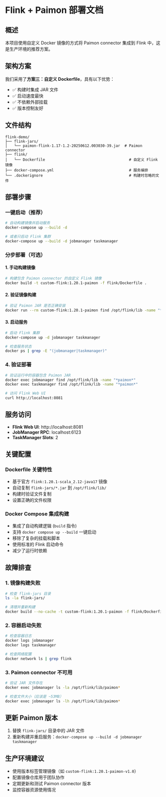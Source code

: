 # Flink + Paimon 部署文档

## 概述
本项目使用自定义 Docker 镜像的方式将 Paimon connector 集成到 Flink 中，这是生产环境的推荐方案。

## 架构方案
我们采用了**方案三：自定义 Dockerfile**，具有以下优势：
- ✅ 构建时集成 JAR 文件
- ✅ 启动速度最快
- ✅ 不依赖外部挂载
- ✅ 版本控制友好

## 文件结构
```
flink-demo/
├── flink-jars/
│   └── paimon-flink-1.17-1.2-20250612.003030-39.jar  # Paimon connector
├── flink/
│   └── Dockerfile                                      # 自定义 Flink 镜像
├── docker-compose.yml                                  # 服务编排
└── .dockerignore                                       # 构建时忽略的文件
```

## 部署步骤

### 一键启动（推荐）
```bash
# 自动构建镜像并启动服务
docker-compose up --build -d

# 或者只启动 Flink 集群
docker-compose up --build -d jobmanager taskmanager
```

### 分步部署（可选）

#### 1. 手动构建镜像
```bash
# 构建包含 Paimon connector 的自定义 Flink 镜像
docker build -t custom-flink:1.20.1-paimon -f flink/Dockerfile .
```

#### 2. 验证镜像构建
```bash
# 验证 Paimon JAR 是否正确安装
docker run --rm custom-flink:1.20.1-paimon find /opt/flink/lib -name "*paimon*"
```

#### 3. 启动服务
```bash
# 启动 Flink 集群
docker-compose up -d jobmanager taskmanager

# 检查服务状态
docker ps | grep -E "(jobmanager|taskmanager)"
```

### 4. 验证部署
```bash
# 验证运行中的容器包含 Paimon JAR
docker exec jobmanager find /opt/flink/lib -name "*paimon*"
docker exec taskmanager find /opt/flink/lib -name "*paimon*"

# 访问 Flink Web UI
curl http://localhost:8081
```

## 服务访问
- **Flink Web UI**: http://localhost:8081
- **JobManager RPC**: localhost:6123
- **TaskManager Slots**: 2

## 关键配置

### Dockerfile 关键特性
- 基于官方 `flink:1.20.1-scala_2.12-java17` 镜像
- 自动复制 `flink-jars/*.jar` 到 `/opt/flink/lib/`
- 构建时验证文件复制
- 设置正确的文件权限

### Docker Compose 集成构建
- 集成了自动构建逻辑 (`build` 指令)
- 支持 `docker compose up --build` 一键启动
- 移除了复杂的挂载和脚本
- 使用标准的 Flink 启动命令
- 减少了运行时依赖

## 故障排查

### 1. 镜像构建失败
```bash
# 检查 flink-jars 目录
ls -la flink-jars/

# 清理并重新构建
docker build --no-cache -t custom-flink:1.20.1-paimon -f flink/Dockerfile .
```

### 2. 容器启动失败
```bash
# 检查容器日志
docker logs jobmanager
docker logs taskmanager

# 检查网络配置
docker network ls | grep flink
```

### 3. Paimon connector 不可用
```bash
# 验证 JAR 文件存在
docker exec jobmanager ls -la /opt/flink/lib/paimon*

# 检查文件大小（应该是 ~53MB）
docker exec jobmanager ls -lh /opt/flink/lib/paimon*
```

## 更新 Paimon 版本
1. 替换 `flink-jars/` 目录中的 JAR 文件
2. 重新构建并重启服务：`docker-compose up --build -d jobmanager taskmanager`

## 生产环境建议
- 使用版本标签管理镜像（如 `custom-flink:1.20.1-paimon-v1.0`）
- 配置镜像仓库用于团队协作
- 定期更新和测试 Paimon connector 版本
- 监控容器资源使用情况 